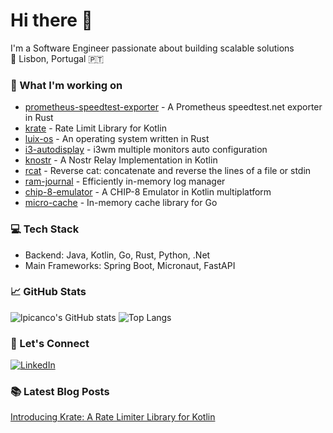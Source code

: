 # Hi there 👋

I'm a Software Engineer passionate about building scalable solutions <br/>
📍 Lisbon, Portugal 🇵🇹

### 🔭 What I'm working on
- [prometheus-speedtest-exporter](https://github.com/lpicanco/prometheus-speedtest-exporter) - A Prometheus speedtest.net exporter in Rust
- [krate](https://github.com/lpicanco/krate) - Rate Limit Library for Kotlin
- [luix-os](https://github.com/lpicanco/luix-os) - An operating system written in Rust
- [i3-autodisplay](https://github.com/lpicanco/i3-autodisplay) - i3wm multiple monitors auto configuration
- [knostr](https://github.com/lpicanco/knostr) - A Nostr Relay Implementation in Kotlin
- [rcat](https://github.com/lpicanco/rcat) - Reverse cat: concatenate and reverse the lines of a file or stdin
- [ram-journal](https://github.com/lpicanco/ram-journal) - Efficiently in-memory log manager
- [chip-8-emulator](https://github.com/lpicanco/chip-8-emulator) - A CHIP-8 Emulator in Kotlin multiplatform
- [micro-cache](https://github.com/lpicanco/micro-cache) - In-memory cache library for Go


### 💻 Tech Stack
- Backend: Java, Kotlin, Go, Rust, Python, .Net
- Main Frameworks: Spring Boot, Micronaut, FastAPI

### 📈 GitHub Stats
![lpicanco's GitHub stats](https://github-readme-stats.vercel.app/api?username=lpicanco&count_private=true&show_icons=true&theme=tokyonight)
![Top Langs](https://github-readme-stats.vercel.app/api/top-langs/?username=lpicanco&langs_count=8&layout=compact&theme=tokyonight&hide=HTML,Jupyter+Notebook,CSS&exclude_repo=grails,stackoverflow-java-sdk,github-readme-stats,github-readme-stats-site,nostr-relay-registry,nostr-gateway,swagger-ui)

### 🤝 Let's Connect
[![LinkedIn](https://img.shields.io/badge/LinkedIn-0077B5?style=for-the-badge&logo=linkedin&logoColor=white)](https://linkedin.com/in/lpicanco)



### 📚 Latest Blog Posts
<!-- BLOG-POST-LIST:START -->
<!-- Add your blog posts here or use a GitHub Action to automatically update them -->
[Introducing Krate: A Rate Limiter Library for Kotlin](https://luizpicanco.com/projetos/2023/04/08/introducing-krate-a-rate-limiter-library-for-kotlin.html)
<!-- BLOG-POST-LIST:END -->

<!-- ---
⭐️ From [lpicanco](https://github.com/lpicanco) -->
